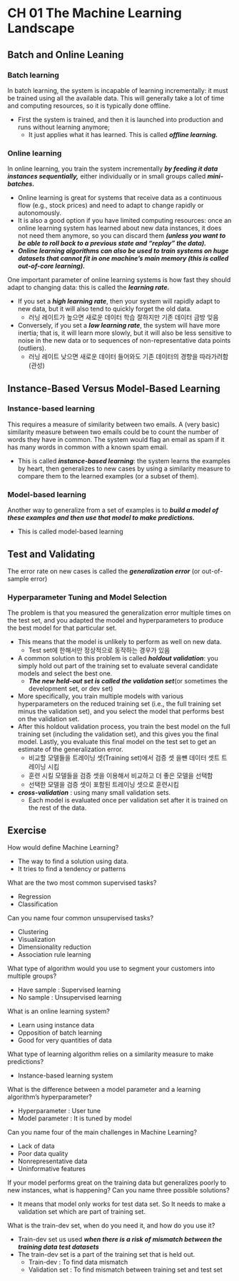 # CH 01 The Machine Learning Landscape

## Batch and Online Leaning

### Batch learning

In batch learning, the system is incapable of learning incrementally: it must be trained using all the available data. This will generally take a lot of time and computing resources, so it is typically done offline. 

- First the system is trained, and then it is launched into production and runs without learning anymore;
  - It just applies what it has learned. This is called ***offline learning.***

### Online learning

In online learning, you train the system incrementally ***by feeding it data instances sequentially,*** either individually or in small groups called ***mini-batches.***

- Online learning is great for systems that receive data as a continuous flow (e.g., stock prices) and need to adapt to change rapidly or autonomously.
- It is also a good option if you have limited computing resources: once an online learning system has learned
  about new data instances, it does not need them anymore, so you can discard them ***(unless you want to be able to roll back to a previous state and “replay” the data).***
- ***Online learning algorithms can also be used to train systems on huge datasets that cannot fit in one machine’s main memory (this is called out-of-core learning).***

One important parameter of online learning systems is how fast they should adapt to changing data: this is called the ***learning rate.***

- If you set a ***high learning rate***, then your system will rapidly adapt to new data, but it will also tend to quickly forget the old data.
  - 러닝 레이트가 높으면 새로운 데이터 학습 잘하지만 기존 데이터 금방 잊음
- Conversely, if you set a ***low learning rate***, the system will have more inertia; that is, it will learn more slowly, but it will also be less sensitive to noise in the new data or to sequences of non-representative data points (outliers).
  - 러닝 레이트 낮으면 새로운 데이터 들어와도 기존 데이터의 경향을 따라가려함 (관성)

## Instance-Based Versus Model-Based Learning

### Instance-based learning

This requires a measure of similarity between two emails. A (very basic) similarity measure between two emails could be to count the number of words they have in common. The system would flag an email as spam if it has many words in common with a known spam email.

- This is called ***instance-based learning***: the system learns the examples by heart, then generalizes to new cases by using a similarity measure to compare them to the learned examples (or a subset of them). 

### Model-based learning

Another way to generalize from a set of examples is to ***build a model of these examples and then use that model to make predictions.***

- This is called model-based learning

## Test and Validating

The error rate on new cases is called the ***generalization error*** (or out-of-sample error)

### Hyperparameter Tuning and Model Selection

The problem is that you measured the generalization error multiple times on the test set, and you adapted the model and hyperparameters to produce the best model for that particular set.

- This means that the model is unlikely to perform as well on new data.
  - Test set에 한해서만 정상적으로 동작하는 경우가 있음
- A common solution to this problem is called ***holdout validation***: you simply hold out part of the training set to evaluate several candidate models and select the best one.
  - ***The new held-out set is called the validation set***(or sometimes the development set, or dev set)
- More specifically, you train multiple models with various hyperparameters on the reduced training set (i.e., the full training set minus the validation set), and you select the model that performs best on the validation set.
- After this holdout validation process, you train the best model on the full training set (including the validation set), and this gives you the final model. Lastly, you evaluate this final model on the test set to get an estimate of the generalization error.
  - 비교할 모델들을 트레이닝 셋(Training set)에서 검증 셋 을뺸 데이터 셋트 트레이닝 시킴
  - 훈련 시킬 모델들을 검증 셋을 이용해서 비교하고 더 좋은 모델을 선택함
  - 선택한 모델을 검증 셋이 포함된 트레이닝 셋으로 훈련시킴
- ***cross-validation*** :  using many small validation sets.
  - Each model is evaluated once per validation set after it is trained on the rest of the data.

## Exercise

How would define Machine Learning?

- The way to find a solution using data.
- It tries to find a tendency or patterns

What are the two most common supervised tasks?

- Regression
- Classification

Can you name four common unsupervised tasks?

- Clustering
- Visualization
- Dimensionality reduction
- Association rule learning

What type of algorithm would you use to segment your customers into multiple groups?

- Have sample : Supervised learning
- No sample : Unsupervised learning

What is an online learning system?

- Learn using instance data
- Opposition of batch learning
- Good for very quantities of data

What type of learning algorithm relies on a similarity measure to make predictions?

- Instance-based learning system

What is the difference between a model parameter and a learning algorithm’s hyperparameter?

- Hyperparameter : User tune
- Model parameter : It is tuned by model

Can you name four of the main challenges in Machine Learning?

- Lack of data
- Poor data quality
- Nonrepresentative data
- Uninformative features

If your model performs great on the training data but generalizes poorly to new instances, what is happening? Can you name three possible solutions?

- It means that model only works for test data set. So It needs to make a validation set which are part of training set.

What is the train-dev set, when do you need it, and how do you use it?

- Train-dev set us used ***when there is a risk of mismatch between the training data test datasets***
- The train-dev set is a part of the training set that is held out.
  - Train-dev : To find data mismatch
  - Validation set : To find mismatch between training set and test set